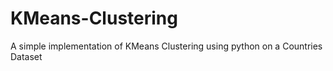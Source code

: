 # KMeans-Clustering
A simple implementation of KMeans Clustering using python on a Countries Dataset
